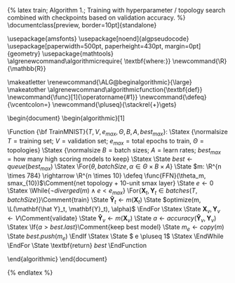 {% latex
  train;
  Algorithm 1.;
  Training with hyperparameter / topology search combined with checkpoints based on validation accuracy.
%}
\documentclass[preview, border=10pt]{standalone}

\usepackage{amsfonts}
\usepackage[noend]{algpseudocode}
\usepackage[paperwidth=500pt, paperheight=430pt, margin=0pt]{geometry}
\usepackage{mathtools}
\algrenewcommand\algorithmicrequire{ \textbf{where:}}
\newcommand{\R}{\mathbb{R}}

\makeatletter
\renewcommand{\ALG@beginalgorithmic}{\large}
\makeatother
\algrenewcommand\algorithmicfunction{\textbf{def}}
\newcommand{\func}[1]{\operatorname{#1}}
\newcommand{\defeq}{\vcentcolon=}
\newcommand{\pluseq}{\stackrel{+}\gets}

\begin{document}
\begin{algorithmic}[1]

\Function {\bf TrainMNIST}{$T, V, e_{max}, \Theta, B, A, best_{max}$}:
\Statex {\normalsize $T = \textrm{training set};\ V = \textrm{validation set};\ e_{max} = \textrm{total epochs to train},\ \Theta = \textrm{topologies}$}
\Statex {\normalsize $B = \textrm{batch sizes};\ A = \textrm{learn rates};\ best_{max} = \textrm{how many high scoring models to keep}$}
\Statex
  \State $best \gets queue(best_{max})$
  \Statex
  \For{$\theta, batchSize, \alpha \in \Theta \times B \times A$}
    \State $m: \R^{n \times 784} \rightarrow \R^{n \times 10} \defeq \func{FFN}(\theta_m, smax_{10})$\Comment{net topology + 10-unit smax layer}
    \State $e \gets 0$
    \Statex
    \While{$\neg diverged(m) \land e < e_{max}$}
      \For{$\mathbf{X}_t, \mathbf{Y}_t \in batches(T, batchSize)$}\Comment{train}
        \State $\mathbf{\hat Y}_t \gets m(\mathbf{X}_t)$
        \State $optimize(m, \L(\mathbf{\hat Y}_t, \mathbf{Y}_t), \alpha)$
      \EndFor
      \Statex
      \State $\mathbf{X}_v, \mathbf{Y}_v \gets V$\Comment{validate}
      \State $\mathbf{\hat Y}_v \gets m(\mathbf{X}_v)$
      \State $a \gets accuracy(\mathbf{\hat Y}_v, \mathbf{Y}_v)$
      \Statex
      \If{$a > best.last$}\Comment{keep best model}
        \State $m_e \gets copy(m)$
        \State $best.push(m_e)$
      \EndIf
      \Statex
      \State $ e \pluseq 1$
      \Statex
    \EndWhile
  \EndFor
\State \textbf{return} $best$
\EndFunction

\end{algorithmic}
\end{document}

{% endlatex %}
